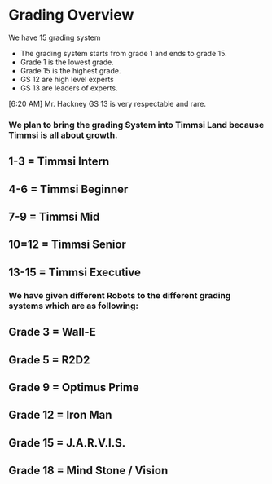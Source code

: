 # Grading Overview

We have 15 grading system
* The grading system starts from grade 1 and ends to grade 15.
* Grade 1 is the lowest grade.
* Grade 15 is the highest grade.
* GS 12 are high level experts
* GS 13 are leaders of experts.

[6:20 AM] Mr. Hackney
GS 13 is very respectable and rare.




### We plan to bring the grading System into Timmsi Land because Timmsi is all about growth.
## 1-3 = Timmsi Intern
## 4-6 = Timmsi Beginner
## 7-9 = Timmsi Mid
## 10=12 = Timmsi Senior
## 13-15 = Timmsi Executive

### We have given different Robots to the different grading systems which are as following:
## Grade 3 = Wall-E
## Grade 5 = R2D2
## Grade 9 = Optimus Prime
## Grade 12 = Iron Man
## Grade 15 = J.A.R.V.I.S.
## Grade 18 = Mind Stone / Vision
